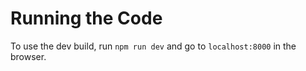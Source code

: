 # Running the Code
To use the dev build, run `npm run dev` and go to `localhost:8000` in the browser.